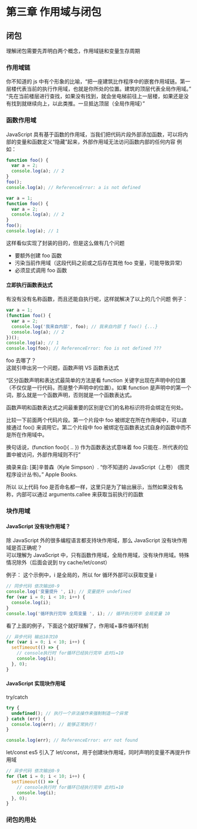 # 第三章 作用域与闭包

## 闭包

理解闭包需要先弄明白两个概念，作用域链和变量生存周期

### 作用域链

你不知道的 js 中有个形象的比喻，“把一座建筑比作程序中的嵌套作用域链。第一层楼代表当前的执行作用域，也就是你所处的位置。建筑的顶层代表全局作用域。”  
“先在当前楼层进行查找，如果没有找到，就会坐电梯前往上一层楼，如果还是没有找到就继续向上，以此类推。一旦抵达顶层（全局作用域）”

### 函数作用域

JavaScript 具有基于函数的作用域，当我们把代码片段外部添加函数，可以将内部的变量和函数定义“隐藏”起来，外部作用域无法访问函数内部的任何内容
例如：

```js
function foo() {
  var a = 2;
  console.log(a); // 2
}
foo();
console.log(a); // ReferenceError: a is not defined
```

```js
var a = 1;
function foo() {
  var a = 2;
  console.log(a); // 2
}
foo();
console.log(a); // 1
```

这样看似实现了封装的目的，但是这么做有几个问题

- 要额外创建 foo 函数
- 污染当前作用域（这段代码之前或之后存在其他 foo 变量，可能导致异常）
- 必须显式调用 foo 函数

#### 立即执行函数表达式

有没有没有名称函数，而且还能自执行呢，这样就解决了以上的几个问题
例子：

```js
var a = 1;
(function foo() {
  var a = 2;
  console.log('我来自内部', foo); // 我来自内部 ƒ foo() {...}
  console.log(a); // 2
})();
console.log(a); // 1
console.log(foo); // ReferenceError: foo is not defined ???
```

foo 去哪了？  
这就引申出另一个问题，函数声明 VS 函数表达式

“区分函数声明和表达式最简单的方法是看 function 关键字出现在声明中的位置（不仅仅是一行代码，而是整个声明中的位置）。如果 function 是声明中的第一个词，那么就是一个函数声明，否则就是一个函数表达式。

函数声明和函数表达式之间最重要的区别是它们的名称标识符将会绑定在何处。

比较一下前面两个代码片段。第一个片段中 foo 被绑定在所在作用域中，可以直接通过 foo() 来调用它。第二个片段中 foo 被绑定在函数表达式自身的函数中而不是所在作用域中。

换句话说，(function foo(){ .. }) 作为函数表达式意味着 foo 只能在.. 所代表的位置中被访问，外部作用域则不行”

摘录来自: [美]辛普森（Kyle Simpson）. “你不知道的 JavaScript（上卷） (图灵程序设计丛书)。” Apple Books.

所以 以上代码 foo 是否命名都一样，这里只是为了输出展示，当然如果没有名称，内部可以通过 arguments.callee 来获取当前执行的函数

### 块作用域

#### JavaScript 没有块作用域？

除 JavaScript 外的很多编程语言都支持块作用域，那么 JavaScript 没有块作用域是否正确呢？  
可以理解为 JavaScript 中，只有函数作用域，全局作用域，没有块作用域。特殊情况除外（后面会说到 try cache/let/const）

例子：
这个示例中，i 是全局的，所以 for 循环外部可以获取变量 i

```js
// 同步代码 依次输出0-9
console.log('变量提升 ', i); // 变量提升 undefined
for (var i = 0; i < 10; i++) {
  console.log(i);
}
console.log('循环执行完毕 全局变量 ', i); // 循环执行完毕 全局变量 10
```

看了上面的例子，下面这个就好理解了，作用域+事件循环机制

```js
// 异步代码 输出10次10
for (var i = 0; i < 10; i++) {
  setTimeout(() => {
    // console执行时 for循环已经执行完毕 此时i=10
    console.log(i);
  }, 0);
}
```

#### JavaScript 实现块作用域

try/catch

```js
try {
  undefined(); // 执行一个非法操作来强制制造一个异常
} catch (err) {
  console.log(err); // 能够正常执行！
}

console.log(err); // ReferenceError: err not found
```

let/const
es5 引入了 let/const，用于创建块作用域，同时声明的变量不再提升作用域

```js
// 异步代码 依次输出0-9
for (let i = 0; i < 10; i++) {
  setTimeout(() => {
    // console执行时 for循环已经执行完毕 此时i=10
    console.log(i);
  }, 0);
}
```

### 闭包的用处
